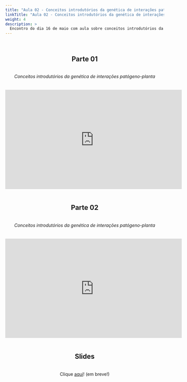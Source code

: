 ```yaml
---
title: "Aula 02 - Conceitos introdutórios da genética de interações patógeno-planta"
linkTitle: "Aula 02 - Conceitos introdutórios da genética de interações patógeno-planta"
weight: 4
description: >
  Encontro do dia 16 de maio com aula sobre conceitos introdutórios da genética de interações patógeno-planta
---
```


<br>
<div align="center">
<h2>Parte 01</h2>
<br>
<i>Conceitos introdutórios da genética de interações patógeno-planta</i>
<br><br><br>
<iframe width="560" height="315" src="https://www.youtube.com/embed/Tff6GLXh_mU" frameborder="0" allow="accelerometer; autoplay; clipboard-write; encrypted-media; gyroscope; picture-in-picture" allowfullscreen></iframe>
<br><br>

<h2>Parte 02</h2>
<br>
<i>Conceitos introdutórios da genética de interações patógeno-planta</i>
<br><br><br>
<iframe width="560" height="315" src="https://www.youtube.com/embed/" frameborder="0" allow="accelerometer; autoplay; clipboard-write; encrypted-media; gyroscope; picture-in-picture" allowfullscreen></iframe>
<br><br>

<h2>Slides</h2>
<br>
Clique <a href="">aqui</a>! (em breve!)
</div>